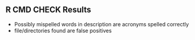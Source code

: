 ## R CMD CHECK Results

- Possibly mispelled words in description are acronyms spelled correctly
- file/directories found are false positives
